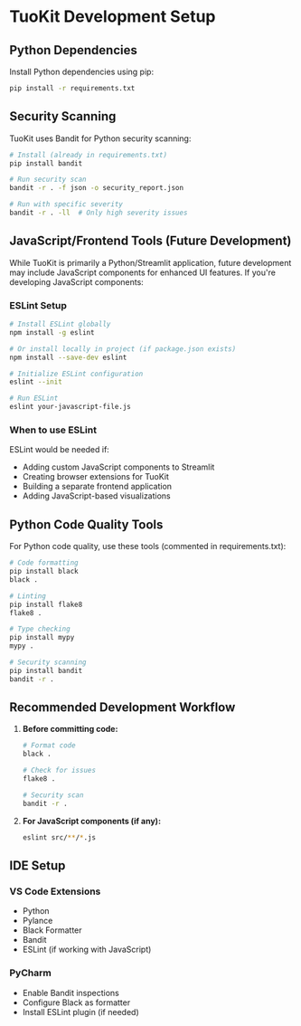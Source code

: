 # TuoKit Development Setup

## Python Dependencies

Install Python dependencies using pip:

```bash
pip install -r requirements.txt
```

## Security Scanning

TuoKit uses Bandit for Python security scanning:

```bash
# Install (already in requirements.txt)
pip install bandit

# Run security scan
bandit -r . -f json -o security_report.json

# Run with specific severity
bandit -r . -ll  # Only high severity issues
```

## JavaScript/Frontend Tools (Future Development)

While TuoKit is primarily a Python/Streamlit application, future development may include JavaScript components for enhanced UI features. If you're developing JavaScript components:

### ESLint Setup

```bash
# Install ESLint globally
npm install -g eslint

# Or install locally in project (if package.json exists)
npm install --save-dev eslint

# Initialize ESLint configuration
eslint --init

# Run ESLint
eslint your-javascript-file.js
```

### When to use ESLint

ESLint would be needed if:
- Adding custom JavaScript components to Streamlit
- Creating browser extensions for TuoKit
- Building a separate frontend application
- Adding JavaScript-based visualizations

## Python Code Quality Tools

For Python code quality, use these tools (commented in requirements.txt):

```bash
# Code formatting
pip install black
black .

# Linting
pip install flake8
flake8 .

# Type checking
pip install mypy
mypy .

# Security scanning
pip install bandit
bandit -r .
```

## Recommended Development Workflow

1. **Before committing code:**
   ```bash
   # Format code
   black .
   
   # Check for issues
   flake8 .
   
   # Security scan
   bandit -r .
   ```

2. **For JavaScript components (if any):**
   ```bash
   eslint src/**/*.js
   ```

## IDE Setup

### VS Code Extensions
- Python
- Pylance
- Black Formatter
- Bandit
- ESLint (if working with JavaScript)

### PyCharm
- Enable Bandit inspections
- Configure Black as formatter
- Install ESLint plugin (if needed)
